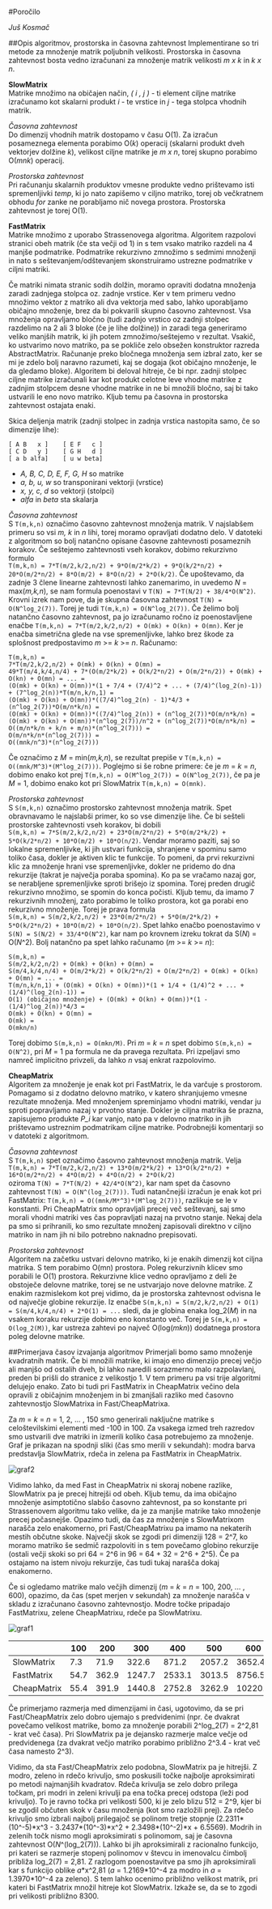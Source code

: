 #Poročilo

*Juš Kosmač*

##Opis algoritmov, prostorska in časovna zahtevnost
Implementirane so tri metode za množenje matrik poljubnih velikosti. Prostorska in časovna zahtevnost bosta vedno izračunani
za množenje matrik velikosti *m x k* in *k x n*.
  

__SlowMatrix__  
Matrike množimo na običajen način, *( i , j )* - ti element ciljne matrike izračunamo kot skalarni produkt *i* - te vrstice in *j* - tega stolpca vhodnih matrik.

*Časovna zahtevnost*  
Do dimenzij vhodnih matrik dostopamo v času O(1). Za izračun posameznega elementa porabimo O(*k*) operacij (skalarni produkt dveh vektorjev dolžine *k*), velikost ciljne matrike je  *m x n*, torej skupno porabimo O(*mnk*) operacij. 

*Prostorska zahtevnost*  
Pri računanju skalarnih produktov vmesne produkte vedno prištevamo isti spremenljivki *temp*, ki jo nato zapišemo v ciljno matriko, torej ob večkratnem obhodu *for* zanke ne porabljamo nič novega prostora. 
Prostorska zahtevnost je torej O(1).


__FastMatrix__  
Matrike množimo z uporabo Strassenovega algoritma. Algoritem razpolovi stranici obeh matrik (če sta večji od 1) in s tem vsako matriko razdeli na 4 manjše podmatrike.
Podmatrike rekurzivno zmnožimo s sedmimi množenji in nato s seštevanjem/odštevanjem skonstruiramo ustrezne podmatrike v ciljni matriki.  

Če matriki nimata stranic sodih dolžin, moramo opraviti dodatna množenja zaradi zadnjega stolpca oz. zadnje vrstice. Ker v tem primeru vedno množimo vektor z matriko ali dva vektorja med sabo, lahko uporabljamo običajno množenje, brez da bi pokvarili skupno časovno zahtevnost. Vsa množenja opravljamo bločno (tudi zadnjo vrstico oz zadnji stolpec razdelimo na 2 ali 3 bloke (če je lihe dolžine)) in zaradi tega generiramo veliko manjših matrik, ki jih potem zmnožimo/seštejemo v rezultat. Vsakič, ko ustvarimo novo matriko, pa se pokliče zelo obsežen konstruktor razreda AbstractMatrix. Računanje preko bločnega množenja sem izbral zato, ker se mi je zdelo bolj naravno razumeti, kaj se dogaja (kot običajno množenje, le da gledamo bloke). Algoritem bi deloval hitreje, če bi npr. zadnji stolpec ciljne matrike izračunali kar kot produkt celotne leve vhodne matrike z zadnjim stolpcem desne vhodne matrike in ne bi množili bločno, saj bi tako ustvarili le eno novo matriko. Kljub temu pa časovna in prostorska zahtevnost ostajata enaki. 

Skica deljenja matrik (zadnji stolpec in zadnja vrstica nastopita samo, če so dimenzije lihe):
```
[ A B   x ]    [ E F   c ]
[ C D   y ]    [ G H   d ]
[ a b alfa]    [ u w beta]
```
* *A, B, C, D, E, F, G, H* so matrike
* *a, b, u, w* so transponirani vektorji (vrstice)
* *x, y, c, d* so vektorji (stolpci)
* *alfa* in *beta* sta skalarja

*Časovna zahtevnost*  
S `T(m,k,n)` označimo časovno zahtevnost množenja matrik. V najslabšem primeru so vsi *m, k* in *n* lihi, torej moramo opravljati dodatno delo.
V datoteki z algoritmom so bolj natančno opisane časovne zahtevnosti posameznih korakov. Če seštejemo zahtevnosti vseh korakov, dobimo rekurzivno formulo  
`T(m,k,n) = 7*T(m/2,k/2,n/2) + 9*O(m/2*k/2) + 9*O(k/2*n/2) + 20*O(m/2*n/2) + 8*O(m/2) + 8*O(n/2) + 2*O(k/2)`. 
Če upoštevamo, da zadnje 3 člene linearne zahtevnosti lahko zanemarimo, in uvedemo *N* = max(*m,k,n*), se nam formula poenostavi v
`T(N) = 7*T(N/2) + 38/4*O(N^2)`. Krovni izrek nam pove, da je skupna časovna zahtevnost `T(N) = O(N^log_2(7))`. Torej je tudi `T(m,k,n) = O(N^log_2(7))`. Če želimo bolj natančno časovno zahtevnost, pa jo izračunamo ročno iz poenostavljene enačbe `T(m,k,n) = 7*T(m/2,k/2,n/2) + O(mk) + O(kn) + O(mn)`. Ker je enačba simetrična glede na vse spremenljivke, lahko brez škode za splošnost predpostavimo *m* >= *k* >= *n*. Računamo:  
```
T(m,k,n) = 
7*T(m/2,k/2,n/2) + O(mk) + O(kn) + O(mn) = 
49*T(m/4,k/4,n/4) + 7*(O(m/2*k/2) + O(k/2*n/2) + O(m/2*n/2)) + O(mk) + O(kn) + O(mn) = ... =
(O(mk) + O(kn) + O(mn))*(1 + 7/4 + (7/4)^2 + ... + (7/4)^(log_2(n)-1)) + (7^log_2(n))*T(m/n,k/n,1) = 
(O(mk) + O(kn) + O(mn))*((7/4)^log_2(n) - 1)*4/3 + (n^log_2(7))*O(m/n*k/n) = 
(O(mk) + O(kn) + O(mn))*((7/4)^log_2(n)) + (n^log_2(7))*O(m/n*k/n) = 
(O(mk) + O(kn) + O(mn))*(n^log_2(7))/n^2 + (n^log_2(7))*O(m/n*k/n) = 
O((m/n*k/n + k/n + m/n)*(n^log_2(7))) = 
O(m/n*k/n*(n^log_2(7))) =  
O((mnk/n^3)*(n^log_2(7)))  
```
Če označimo z *M* = min(*m,k,n*), se rezultat prepiše v `T(m,k,n) = O((mnk/M^3)*(M^log_2(7)))`. Poglejmo si še robne primere: če je *m* = *k* = *n*, dobimo enako kot prej `T(m,k,n) = O(M^log_2(7)) = O(N^log_2(7))`, če pa je *M* = 1, dobimo enako kot pri SlowMatrix `T(m,k,n) = O(mnk)`.

*Prostorska zahtevnost*  
S `S(m,k,n)` označimo prostorsko zahtevnost množenja matrik. Spet obravnavamo le najslabši primer, ko so vse dimenzije lihe.
Če bi sešteli prostorske zahtevnosti vseh korakov, bi dobili  
`S(m,k,n) = 7*S(m/2,k/2,n/2) + 23*O(m/2*n/2) + 5*O(m/2*k/2) + 5*O(k/2*n/2) + 10*O(m/2) + 10*O(n/2)`. 
Vendar moramo paziti, saj so lokalne spremenljivke, ki jih ustvari funkcija, shranjene v spominu samo toliko časa, dokler je aktiven klic te funkcije. To pomeni, da prvi rekurzivni klic za množenje hrani vse spremenljivke, dokler ne pridemo do dna rekurzije (takrat je največja poraba spomina). Ko pa se vračamo nazaj gor, se nerabljene spremenljivke sproti brišejo iz spomina. Torej preden drugič rekurzivno množimo, se spomin do konca počisti. Kljub temu, da imamo 7 rekurzivnih množenj, zato porabimo le toliko prostora, kot ga porabi eno rekurzivno množenje. Torej je prava formula  
`S(m,k,n) = S(m/2,k/2,n/2) + 23*O(m/2*n/2) + 5*O(m/2*k/2) + 5*O(k/2*n/2) + 10*O(m/2) + 10*O(n/2)`.
Spet lahko enačbo poenostavimo v `S(N) = S(N/2) + 33/4*O(N^2)`, kar nam po krovnem izreku tokrat da S(*N*) = O(*N*^2). Bolj natančno pa spet lahko računamo (*m* >= *k* >= *n*):  
```
S(m,k,n) = 
S(m/2,k/2,n/2) + O(mk) + O(kn) + O(mn) = 
S(m/4,k/4,n/4) + O(m/2*k/2) + O(k/2*n/2) + O(m/2*n/2) + O(mk) + O(kn) + O(mn) = ... = 
T(m/n,k/n,1) + (O(mk) + O(kn) + O(mn))*(1 + 1/4 + (1/4)^2 + ... + (1/4)^(log_2(n)-1)) = 
O(1) (običajno množenje) + (O(mk) + O(kn) + O(mn))*(1 - (1/4)^log_2(n))*4/3 = 
O(mk) + O(kn) + O(mn) = 
O(mk) = 
O(mkn/n)
```
Torej dobimo `S(m,k,n) = O(mkn/M)`. Pri *m* = *k* = *n* spet dobimo `S(m,k,n) = O(N^2)`, pri *M* = 1 pa formula ne da pravega rezultata. Pri izpeljavi smo namreč implicitno privzeli, da lahko *n* vsaj enkrat razpolovimo.

__CheapMatrix__  
Algoritem za množenje je enak kot pri FastMatrix, le da varčuje s prostorom. Pomagamo si z dodatno delovno matriko, v katero shranjujemo vmesne rezultate množenja. Med množenjem spreminjamo vhodni matriki, vendar ju sproti popravljamo nazaj v prvotno stanje. Dokler je ciljna matrika še prazna, zapisujemo produkte *P_i* kar vanjo, nato pa v delovno matriko in jih prištevamo ustreznim podmatrikam ciljne matrike. Podrobnejši komentarji so v datoteki z algoritmom.

*Časovna zahtevnost*  
S `T(m,k,n)` spet označimo časovno zahtevnost množenja matrik.
Velja  
`T(m,k,n) = 7*T(m/2,k/2,n/2) + 13*O(m/2*k/2) + 13*O(k/2*n/2) + 16*O(m/2*n/2) + 4*O(m/2) + 4*O(n/2) + 2*O(k/2)`   
oziroma `T(N) = 7*T(N/2) + 42/4*O(N^2)`, kar nam spet da časovno zahtevnost `T(N) = O(N^(log_2(7)))`. Tudi natančnejši izračun je enak kot pri FastMatrix: `T(m,k,n) = O((mnk/M*^3)*(M^log_2(7)))`, razlikuje se le v konstanti. 
Pri CheapMatrix smo opravljali precej več seštevanj, saj smo morali vhodni matriki ves čas popravljati nazaj na prvotno stanje. Nekaj dela pa smo si prihranili, 
ko smo rezultate množenj zapisovali direktno v ciljno matriko in nam jih ni bilo potrebno naknadno prepisovati.

*Prostorska zahtevnost*  
Algoritem na začetku ustvari delovno matriko, ki je enakih dimenzij kot ciljna matrika. S tem porabimo O(mn) prostora. Poleg rekurzivnih klicev smo porabili le O(1) prostora. Rekurzivne klice vedno opravljamo z deli že obstoječe delovne matrike, torej se ne ustvarjajo nove delovne matrike.
Z enakim razmislekom kot prej vidimo, da je prostorska zahtevnost odvisna le od največje globine rekurzije. Iz enačbe `S(m,k,n) = S(m/2,k/2,n/2) + O(1) = S(m/4,k/4,n/4) + 2*O(1) = ...` sledi, da je globina enaka log_2(*M*) in na vsakem koraku rekurzije dobimo eno konstanto več. Torej je `S(m,k,n) = O(log_2(M))`, kar ustreza zahtevi po največ O(log(*mkn*)) dodatnega prostora poleg delovne matrike. 

##Primerjava časov izvajanja algoritmov
Primerjali bomo samo množenje kvadratnih matrik. Če bi množili matrike, ki imajo eno dimenzijo precej večjo ali manjšo od ostalih dveh, bi lahko naredili sorazmerno malo razpolavlanj, preden bi prišli do stranice z velikostjo 1. V tem primeru pa vsi trije algoritmi delujejo enako. Zato bi tudi pri FastMatrix in CheapMatrix večino dela opravili z običajnim množenjem in bi zmanjšali razliko med časovno zahtevnostjo SlowMatrixa in Fast/CheapMatrixa.  

Za *m* = *k* = *n* = 1, 2, ... , 150 smo generirali naključne matrike s celoštevilskimi elementi med -100 in 100. Za vsakega izmed treh razredov smo ustvarili dve matriki in izmerili koliko časa potrebujemo za množenje. Graf je prikazan na spodnji sliki (čas smo merili v sekundah): modra barva predstavlja SlowMatrix, rdeča in zelena pa FastMatrix in CheapMatrix.  

![graf2](graf2.png)

Vidimo lahko, da med Fast in CheapMatrix ni skoraj nobene razlike, SlowMatrix pa je precej hitrejši od obeh. Kljub temu, da ima običajno množenje asimptotično slabšo časovno zahtevnost, pa so konstante pri Strassenovem algoritmu tako velike, da je za manjše matrike tako množenje precej počasnejše. Opazimo tudi, da čas za množenje s SlowMatrixom narašča zelo enakomerno, pri Fast/CheapMatrixu pa imamo na nekaterih mestih občutne skoke. Največji skok se zgodi pri dimenziji 128 = 2^7, ko moramo matriko še sedmič razpoloviti in s tem povečamo globino rekurzije (ostali večji skoki so pri 64 = 2^6 in 96 = 64 + 32 = 2^6 + 2^5). Če pa ostajamo na istem nivoju rekurzije, čas tudi tukaj narašča dokaj enakomerno.  

Če si ogledamo matrike malo večjih dimenzij (*m* = *k* = *n* = 100, 200, ... , 600), opazimo, da čas (spet merjen v sekundah) za množenje narašča v skladu z izračunano časovno zahtevnostjo. Modre točke pripadajo FastMatrixu, zelene CheapMatrixu, rdeče pa SlowMatrixu.

![graf1](graf.png)

|   |100   |200   |300   |400   |500   |600   |
|---|---|---|---|---|---|---|
|SlowMatrix   |7.3   |71.9   |322.6  |871.2  |2057.2   |3652.4   |
|FastMatrix   |54.7   |362.9  |1247.7  |2533.1  |3013.5   |8756.5   |
|CheapMatrix   |55.4   |391.9   |1440.8   |2752.8  |3262.9   |10220.3  |

Če primerjamo razmerja med dimenzijami in časi, ugotovimo, da se pri Fast/CheapMatrix zelo dobro ujemajo s predvidenimi (npr. če dvakrat povečamo velikost matrike, bomo za množenje porabili 2^log_2(7) = 2^2,81  - krat več časa). Pri SlowMatrix pa je dejansko razmerje malce večje od predvidenega (za dvakrat večjo matriko porabimo približno 2^3.4  - krat več časa namesto 2^3).

Vidimo, da sta Fast/CheapMatrix zelo podobna, SlowMatrix pa je hitrejši. Z modro, zeleno in rdečo krivuljo, smo poskusili točke najbolje aproksimirati po metodi najmanjših kvadratov. Rdeča krivulja se zelo dobro prilega točkam, pri modri in zeleni krivulji pa ena točka precej odstopa (leži pod krivuljo). To je ravno točka pri velikosti 500, ki je zelo blizu 512 = 2^9, kjer bi se zgodil občuten skok v času množenja (kot smo razložili prej). Za rdečo krivuljo smo izbrali najbolj prilegajoč se polinom tretje stopnje (2.2311\*(10^-5)\*x^3 - 3.2437\*(10^-3)\*x^2 + 2.3498\*(10^-2)\*x + 6.5569). Modrih in zelenih točk nismo mogli aproksimirati s polinomom, saj je časovna zahtevnost O(*N*^(log_2(7))). Lahko bi jih aproksimirali z racionalno funkcijo, pri kateri se razmerje stopenj polinomov v števcu in imenovalcu čimbolj približa log_2(7) = 2,81. Z razlogom poenostavitve pa smo jih aproksimirali kar s funkcijo oblike *a*\*x^2,81 (*a* = 1.2169\*10^-4 za modro in *a* = 1.3970\*10^-4 za zeleno). S tem lahko ocenimo približno velikost matrik, pri kateri bi FastMatrix množil hitreje kot SlowMatrix. Izkaže se, da se to zgodi pri velikosti približno 8300.

